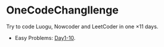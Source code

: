 # OneCodeChangllenge

Try to code Luogu, Nowcoder and LeetCoder in one $\times 11$ days.

- Easy Problems: [Day1-10](./Day1-10/).
